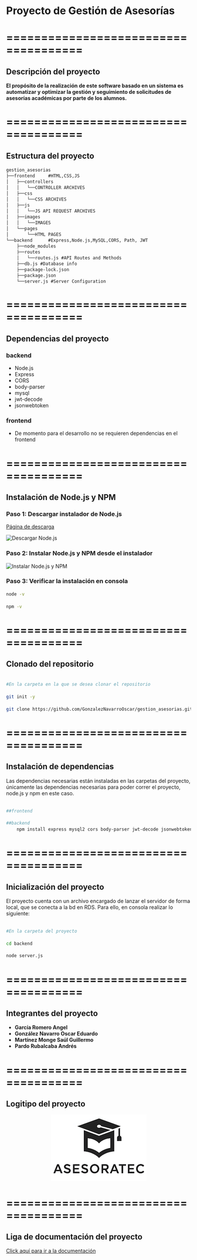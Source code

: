 # Proyecto de Gestión de Asesorías

# =====================================

## Descripción del proyecto

**El propósito de la realización de este software basado en un sistema es automatizar y optimizar la gestión y seguimiento de solicitudes de asesorías académicas por parte de los alumnos.**

# =====================================

## Estructura del proyecto

    gestion_asesorias
    ├──frontend     #HTML,CSS,JS
    │   ├──controllers
    │   │   └──CONTROLLER ARCHIVES
    │   ├──css
    │   │   └──CSS ARCHIVES
    │   ├──js
    │   │   └──JS API REQUEST ARCHIVES
    │   ├──images
    │   │   └──IMAGES
    │   └──pages
    │       └──HTML PAGES
    └──backend      #Express,Node.js,MySQL,CORS, Path, JWT
        ├──node_modules
        ├──routes
        │   └──routes.js #API Routes and Methods
        ├──db.js #Database info
        ├──package-lock.json
        ├──package.json
        └──server.js #Server Configuration

# =====================================

## Dependencias del proyecto

### backend

- Node.js
- Express
- CORS
- body-parser
- mysql
- jwt-decode
- jsonwebtoken

### frontend

- De momento para el desarrollo no se requieren dependencias en el frontend

# =====================================

## Instalación de Node.js y NPM

### Paso 1: Descargar instalador de Node.js

[Página de descarga](https://nodejs.org/en/download/)

![Descargar Node.js](https://phoenixnap.com/kb/wp-content/uploads/2023/12/nodejs-windows-installer-download-page.jpg)

### Paso 2: Instalar Node.js y NPM desde el instalador

![Instalar Node.js y NPM](https://phoenixnap.com/kb/wp-content/uploads/2023/12/nodejs-setup-wizard-welcome-screen.jpg)

### Paso 3: Verificar la instalación en consola

```bash
node -v

npm -v
```

# =====================================

## Clonado del repositorio

```bash

#En la carpeta en la que se desea clonar el repositorio

git init -y

git clone https://github.com/GonzalezNavarroOscar/gestion_asesorias.git


```

# =====================================

## Instalación de dependencias

Las dependencias necesarias están instaladas en las carpetas del proyecto, únicamente las dependencias necesarias para poder correr el proyecto, node.js y npm en este caso.

```bash

##frontend

##backend
    npm install express mysql2 cors body-parser jwt-decode jsonwebtoken cookie-parser

```

# =====================================

## Inicialización del proyecto

El proyecto cuenta con un archivo encargado de lanzar el servidor de forma local, que se conecta a la bd en RDS. Para ello, en consola realizar lo siguiente:

```bash

#En la carpeta del proyecto

cd backend

node server.js

```

# =====================================

## Integrantes del proyecto

- **García Romero Angel**
- **González Navarro Oscar Eduardo**
- **Martínez Monge Saúl Guillermo**
- **Pardo Rubalcaba Andrés**

# =====================================

## Logitipo del proyecto

<p align="center">
  <img src="frontend\images\LOGO.png"/>
</p>

# =====================================

## Liga de documentación del proyecto

[Click aquí para ir a la documentación](https://drive.google.com/drive/folders/1ip0icRrCbJlVMSa8Us8R77tdqRHDO6SA?hl=es-419)
